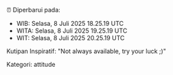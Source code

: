 ⏰ Diperbarui pada:
- WIB: Selasa, 8 Juli 2025 18.25.19 UTC
- WITA: Selasa, 8 Juli 2025 19.25.19 UTC
- WIT: Selasa, 8 Juli 2025 20.25.19 UTC

Kutipan Inspiratif:
"Not always available, try your luck ;)"


Kategori: attitude

